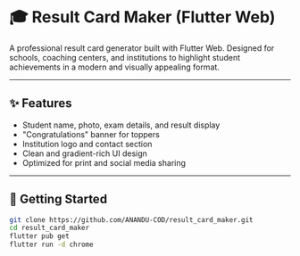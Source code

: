 # 🎓 Result Card Maker (Flutter Web)

A professional result card generator built with Flutter Web. Designed for schools, coaching centers, and institutions to highlight student achievements in a modern and visually appealing format.

---

## ✨ Features

- Student name, photo, exam details, and result display
- "Congratulations" banner for toppers
- Institution logo and contact section
- Clean and gradient-rich UI design
- Optimized for print and social media sharing

---

## 🚀 Getting Started

```bash
git clone https://github.com/ANANDU-COD/result_card_maker.git
cd result_card_maker
flutter pub get
flutter run -d chrome
